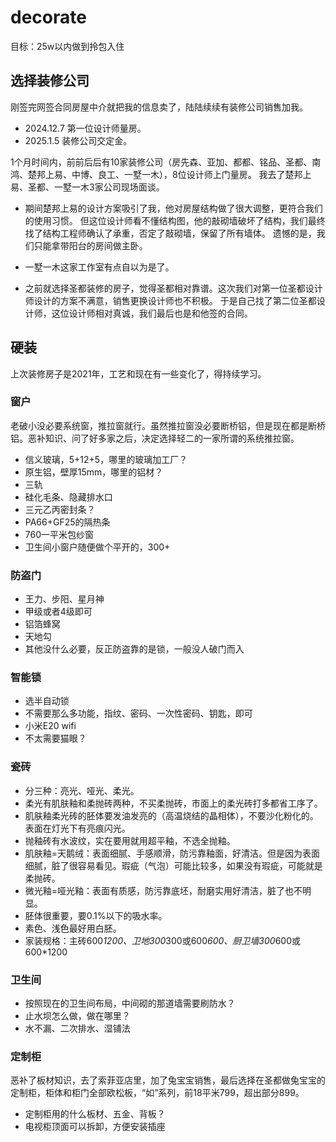 # decorate

目标：25w以内做到拎包入住

## 选择装修公司

刚签完网签合同房屋中介就把我的信息卖了，陆陆续续有装修公司销售加我。

- 2024.12.7 第一位设计师量房。
- 2025.1.5 装修公司交定金。

1个月时间内，前前后后有10家装修公司（房先森、亚加、都都、铭品、圣都、南鸿、楚邦上易、中博、良工、一墅一木），8位设计师上门量房。
我去了楚邦上易、圣都、一墅一木3家公司现场面谈。

- 期间楚邦上易的设计方案吸引了我，他对房屋结构做了很大调整，更符合我们的使用习惯。
但这位设计师看不懂结构图，他的敲砌墙破坏了结构，我们最终找了结构工程师确认了承重，否定了敲砌墙，保留了所有墙体。
遗憾的是，我们只能拿带阳台的房间做主卧。

- 一墅一木这家工作室有点自以为是了。

- 之前就选择圣都装修的房子，觉得圣都相对靠谱。这次我们对第一位圣都设计师设计的方案不满意，销售更换设计师也不积极。
于是自己找了第二位圣都设计师，这位设计师相对真诚，我们最后也是和他签的合同。

## 硬装

上次装修房子是2021年，工艺和现在有一些变化了，得持续学习。

### 窗户

老破小没必要系统窗，推拉窗就行。虽然推拉窗没必要断桥铝，但是现在都是断桥铝。恶补知识、问了好多家之后，决定选择轻二的一家所谓的系统推拉窗。

- 信义玻璃，5+12+5，哪里的玻璃加工厂？
- 原生铝，壁厚15mm，哪里的铝材？
- 三轨
- 硅化毛条、隐藏排水口
- 三元乙丙密封条？
- PA66+GF25的隔热条
- 760一平米包纱窗
- 卫生间小窗户随便做个平开的，300+

### 防盗门

- 王力、步阳、星月神
- 甲级或者4级即可
- 铝箔蜂窝
- 天地勾
- 其他没什么必要，反正防盗靠的是锁，一般没人破门而入

### 智能锁

- 选半自动锁
- 不需要那么多功能，指纹、密码、一次性密码、钥匙，即可
- 小米E20 wifi
- 不太需要猫眼？

### 瓷砖

- 分三种：亮光、哑光、柔光。
- 柔光有肌肤釉和柔抛砖两种，不买柔抛砖，市面上的柔光砖打多都省工序了。
- 肌肤釉柔光砖的胚体要发油发亮的（高温烧结的晶相体），不要沙化粉化的。表面在灯光下有亮痕闪光。
- 抛釉砖有水波纹，实在要用就用超平釉，不选全抛釉。
- 肌肤釉=天鹅绒：表面细腻、手感顺滑，防污靠釉面，好清洁。但是因为表面细腻，脏了很容易看见。瑕疵（气泡）可能比较多，如果没有瑕疵，可能就是柔抛砖。
- 微光釉=哑光釉：表面有质感，防污靠底坯，耐磨实用好清洁，脏了也不明显。
- 胚体很重要，要0.1%以下的吸水率。
- 素色、浅色最好用白胚。
- 家装规格：主砖600*1200、卫地300*300或600*600、厨卫墙300*600或600*1200


### 卫生间

- 按照现在的卫生间布局，中间砌的那道墙需要刷防水？
- 止水坝怎么做，做在哪里？
- 水不漏、二次排水、湿铺法

### 定制柜

恶补了板材知识，去了索菲亚店里，加了兔宝宝销售，最后选择在圣都做兔宝宝的定制柜，柜体和柜门全部欧松板，“如”系列，前18平米799，超出部分899。

- 定制柜用的什么板材、五金、背板？
- 电视柜顶面可以拆卸，方便安装插座
